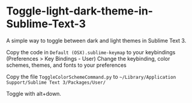 # Toggle-light-dark-theme-in-Sublime-Text-3

A simple way to toggle between dark and light themes in Sublime Text 3.

Copy the code in `Default (OSX).sublime-keymap` to your keybindings (Preferences > Key Bindings - User)
Change the keybinding, color schemes, themes, and fonts to your preferences

Copy the file `ToggleColorSchemeCommand.py` to `~/Library/Application Support/Sublime Text 3/Packages/User/ `

Toggle with alt+down. 
